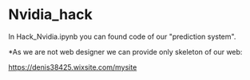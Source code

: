 # Nvidia_hack

In Hack_Nvidia.ipynb you can found code of our "prediction system".

*As we are not web designer we can provide only skeleton of our web:

https://denis38425.wixsite.com/mysite
